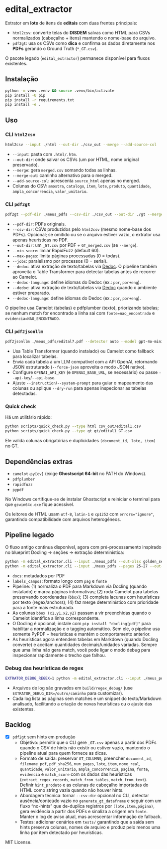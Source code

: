 # edital_extractor

Extrator em **lote** de itens de **editais** com duas frentes principais:

- `html2csv`: converte telas do **DISDEM** salvas como HTML para CSVs normalizados (cabeçalho + itens) mantendo o nome-base do arquivo.
- `pdf2gt`: usa os CSVs como **dica** e confirma os dados diretamente nos **PDFs** gerando o Ground Truth (`*_GT.csv`).

O pacote legado (`edital_extractor`) permanece disponível para fluxos existentes.

## Instalação
```bash
python -m venv .venv && source .venv/bin/activate
pip install -U pip
pip install -r requirements.txt
pip install -e .
```

## Uso
### CLI `html2csv`

```bash
html2csv --input ./html --out-dir ./csv_out --merge --add-source-col
```

- `--input`: pasta com `.html/.htm`.
- `--out-dir`: onde salvar os CSVs (um por HTML, nome original preservado).
- `--merge`: gera `merged.csv` somando todas as linhas.
- `--merge-out`: caminho alternativo para o merged.
- `--add-source-col`: acrescenta `source_html` apenas no merged.
- Colunas do CSV: `amostra`, `catalogo`, `item`, `lote`, `produto`, `quantidade`, `ampla_concorrencia`, `valor_unitario`.

### CLI `pdf2gt`

```bash
pdf2gt --pdf-dir ./meus_pdfs --csv-dir ./csv_out --out-dir ./gt --merge --min-score 70 --jobs 4
```

- `--pdf-dir`: PDFs originais.
- `--csv-dir`: CSVs produzidos pelo `html2csv` (mesmo nome-base dos PDFs). Opcional; se omitido ou se o arquivo estiver vazio, o extrator usa apenas heurísticas no PDF.
- `--out-dir`: um `_GT.csv` por PDF + `GT_merged.csv` (se `--merge`).
- `--min-score`: limiar RapidFuzz (default 60).
- `--max-pages`: limita páginas processadas (0 = todas).
- `--jobs`: paralelismo por processos (0 = serial).
- `--dedoc`: ativa extração de texto/tabelas via [Dedoc](https://github.com/ispras/dedoc). O pipeline também aproveita o Table Transformer para detectar tabelas antes de recorrer ao Camelot.
- `--dedoc-language`: define idiomas do Dedoc (ex.: `por`, `por+eng`).
- `--dedoc`: ativa extração de texto/tabelas via [Dedoc](https://github.com/ispras/dedoc) quando o ambiente estiver preparado.
- `--dedoc-language`: define idiomas do Dedoc (ex.: `por`, `por+eng`).

O pipeline usa Camelot (tabelas) e pdfplumber (texto), priorizando tabelas; se nenhum match for encontrado a linha sai com `fonte=nao_encontrado` e `evidencia=NAO_ENCONTRADO`.

### CLI `pdf2jsonllm`

```bash
pdf2jsonllm ./meus_pdfs/edital7.pdf --detector auto --model gpt-4o-mini --force-json --out build/edital7_tables.json
```

- Usa Table Transformer (quando instalado) ou Camelot como fallback para localizar tabelas.
- Envia cada tabela a um LLM compatível com a API OpenAI, retornando JSON estruturado (`--force-json` aproveita o modo JSON nativo).
- Configure `OPENAI_API_KEY` (e `OPENAI_BASE_URL`, se necessário) ou passe `--api-key`/`--api-base`.
- Ajuste `--instruction`/`--system-prompt` para guiar o mapeamento das colunas ou aplique `--dry-run` para apenas inspecionar as tabelas detectadas.

### Quick check

Há um utilitário rápido:

```bash
python scripts/quick_check.py --type html csv_out/edital1.csv
python scripts/quick_check.py --type gt gt/edital1_GT.csv
```

Ele valida colunas obrigatórias e duplicidades `(document_id, lote, item)` no GT.

## Dependências extras

- `camelot-py[cv]` (exige **Ghostscript 64-bit** no PATH do Windows).
- `pdfplumber`
- `rapidfuzz`
- `pypdf`

No Windows certifique-se de instalar Ghostscript e reiniciar o terminal para que `gswin64c.exe` fique acessível.

Os leitores de HTML usam `utf-8`, `latin-1` e `cp1252` com `errors="ignore"`, garantindo compatibilidade com arquivos heterogêneos.

## Pipeline legado

O fluxo antigo continua disponível, agora com pré-processamento inspirado no blueprint Docling → seções → extração determinística:

```bash
python -m edital_extractor.cli --input ./meus_pdfs --out-xlsx golden_set.xlsx --out-csv golden_set.csv
python -m edital_extractor.cli --input ./meus_pdfs --pages 25-27 --out-xlsx p25a27.xlsx
```

- `docs`: metadados por PDF
- `labels_campos`: formato longo com `pag` e `fonte`
- Pipeline: (1) normaliza o PDF para Markdown via Docling (quando instalado) e marca páginas informativas; (2) roda Camelot para tabelas preservando coordenadas (`bbox`); (3) completa lacunas com heurísticas por texto (regex/anchors); (4) faz merge determinístico com prioridade para a fonte mais estruturada.
- As colunas `bbox (x1,y1,x2,y2)` passam a vir preenchidas quando o Camelot identifica a linha correspondente.
- O Docling é opcional; instale com `pip install "docling[pdf]"` para habilitar a normalização e o tagging automático. Sem ele, o pipeline usa somente PyPDF + heurísticas e mantém o comportamento anterior.
- As heurísticas agora entendem tabelas em Markdown (quando Docling converte) e aceitam quantidades decimais/unidades variadas. Sempre que uma linha não gera match, você pode ligar o modo debug para inspecionar rapidamente o trecho que falhou.

### Debug das heurísticas de regex

```bash
EXTRATOR_DEBUG_REGEX=1 python -m edital_extractor.cli --input ./meus_pdfs --out-xlsx golden_set.xlsx --out-csv golden_set.csv
```

- Arquivos de log são gravados em `build/regex_debug/` (use `EXTRATOR_DEBUG_DIR=/outro/caminho` para customizar).
- Cada log lista as páginas sem matches e um snippet do texto/Markdown analisado, facilitando a criação de novas heurísticas ou o ajuste das existentes.

## Backlog

- [x] `pdf2gt` sem hints em produção
  - Objetivo: permitir que o CLI gere `_GT.csv` apenas a partir dos PDFs quando o CSV de hints não existir ou estiver vazio, mantendo o pipeline atual para quem fornece as dicas.
  - Formato de saída: preservar `GT_COLUMNS`; preencher `document_id`, `filename_pdf`, `pdf_sha256`, `num_pages`, `lote`, `item`, `nome_real`, `quantidade`, `valor_unitario`, `ampla_concorrencia`, `pagina`, `fonte`, `evidencia` e `match_score` com os dados das heurísticas (`extract_regex_records`, `match_from_tables`, `match_from_text`). Definir `hint_produto` e as colunas de cabeçalho importadas do HTML como string vazia quando não houver hints.
  - Abordagem técnica: tornar `--csv-dir` opcional no CLI, detectar ausência/conteúdo vazio no `generate_gt_dataframe` e seguir com um fluxo “no-hints” que de-duplica registros por `(lote,item,página)`, gera evidência a partir dos PDFs e sinaliza a origem em `fonte`. Manter o log de aviso atual, mas acrescentar informação de fallback.
  - Testes: adicionar cenários em `tests/` garantindo que a saída sem hints preserva colunas, nomes de arquivo e produz pelo menos uma linha por item detectado por heurísticas.

MIT License.
